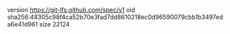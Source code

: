 version https://git-lfs.github.com/spec/v1
oid sha256:48305c98f4ca52b70e3fad7dd8610218ec0d96590079cbb1b3497eda6e41d961
size 22124
